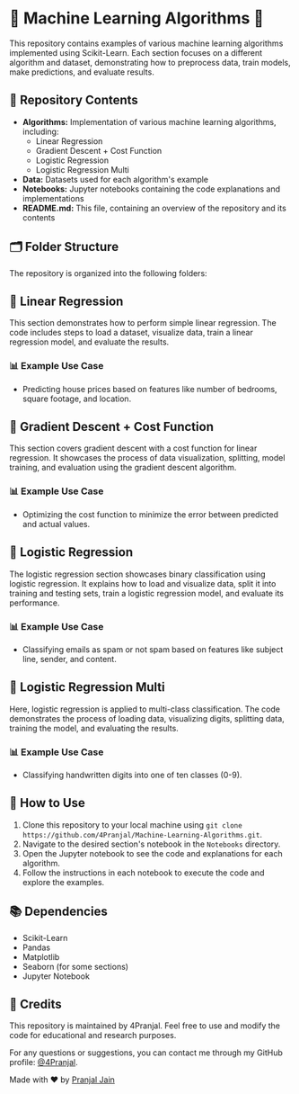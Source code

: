 # 🤖 Machine Learning Algorithms 🤖

This repository contains examples of various machine learning algorithms implemented using Scikit-Learn. Each section focuses on a different algorithm and dataset, demonstrating how to preprocess data, train models, make predictions, and evaluate results.

## 📁 Repository Contents

* **Algorithms:** Implementation of various machine learning algorithms, including:
	+ Linear Regression
	+ Gradient Descent + Cost Function
	+ Logistic Regression
	+ Logistic Regression Multi
* **Data:** Datasets used for each algorithm's example
* **Notebooks:** Jupyter notebooks containing the code explanations and implementations
* **README.md:** This file, containing an overview of the repository and its contents

## 🗂️ Folder Structure

The repository is organized into the following folders:



## 📝 Linear Regression

This section demonstrates how to perform simple linear regression. The code includes steps to load a dataset, visualize data, train a linear regression model, and evaluate the results.

### 📊 Example Use Case

* Predicting house prices based on features like number of bedrooms, square footage, and location.

## 📝 Gradient Descent + Cost Function

This section covers gradient descent with a cost function for linear regression. It showcases the process of data visualization, splitting, model training, and evaluation using the gradient descent algorithm.

### 📊 Example Use Case

* Optimizing the cost function to minimize the error between predicted and actual values.

## 📝 Logistic Regression

The logistic regression section showcases binary classification using logistic regression. It explains how to load and visualize data, split it into training and testing sets, train a logistic regression model, and evaluate its performance.

### 📊 Example Use Case

* Classifying emails as spam or not spam based on features like subject line, sender, and content.

## 📝 Logistic Regression Multi

Here, logistic regression is applied to multi-class classification. The code demonstrates the process of loading data, visualizing digits, splitting data, training the model, and evaluating the results.

### 📊 Example Use Case

* Classifying handwritten digits into one of ten classes (0-9).

## 🤔 How to Use

1. Clone this repository to your local machine using `git clone https://github.com/4Pranjal/Machine-Learning-Algorithms.git`.
2. Navigate to the desired section's notebook in the `Notebooks` directory.
3. Open the Jupyter notebook to see the code and explanations for each algorithm.
4. Follow the instructions in each notebook to execute the code and explore the examples.

## 📚 Dependencies

* Scikit-Learn
* Pandas
* Matplotlib
* Seaborn (for some sections)
* Jupyter Notebook

## 🙏 Credits

This repository is maintained by 4Pranjal. Feel free to use and modify the code for educational and research purposes.

For any questions or suggestions, you can contact me through my GitHub profile: [@4Pranjal](https://github.com/4Pranjal).

Made with ❤️ by [Pranjal Jain](https://github.com/4Pranjal)
